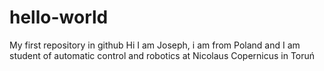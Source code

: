 # hello-world
My first repository in github
Hi I am Joseph, i am from Poland and I am student of automatic control and robotics at Nicolaus Copernicus in Toruń
